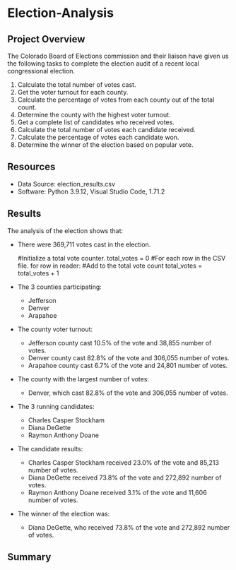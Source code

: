 # Election-Analysis

## Project Overview
The Colorado Board of Elections commission and their liaison have given us the following tasks to complete the election audit of a recent local congressional election.

1. Calculate the total number of votes cast.
2. Get the voter turnout for each county.
3. Calculate the percentage of votes from each county out of the total count.
4. Determine the county with the highest voter turnout.
5. Get a complete list of candidates who received votes.
6. Calculate the total number of votes each candidate received.
7. Calculate the percentage of votes each candidate won.
8. Determine the winner of the election based on popular vote.

## Resources
- Data Source: election_results.csv
- Software: Python 3.9.12, Visual Studio Code, 1.71.2

## Results
The analysis of the election shows that:
- There were 369,711 votes cast in the election.


    #Initialize a total vote counter.
    total_votes = 0
        #For each row in the CSV file.
        for row in reader:
            #Add to the total vote count
            total_votes = total_votes + 1


- The 3 counties participating:
    - Jefferson
    - Denver
    - Arapahoe
- The county voter turnout:
    - Jefferson county cast 10.5% of the vote and 38,855 number of votes.
    - Denver county cast 82.8% of the vote and 306,055 number of votes.
    - Arapahoe county cast 6.7% of the vote and 24,801 number of votes.
- The county with the largest number of votes:
    - Denver, which cast 82.8% of the vote and 306,055 number of votes.
- The 3 running candidates:
    - Charles Casper Stockham
    - Diana DeGette
    - Raymon Anthony Doane
- The candidate results:
    - Charles Casper Stockham received 23.0% of the vote and 85,213 number of votes.
    - Diana DeGette received 73.8% of the vote and 272,892 number of votes.
    - Raymon Anthony Doane received 3.1% of the vote and 11,606 number of votes.
- The winner of the election was:
    - Diana DeGette, who received 73.8% of the vote and 272,892 number of votes.

## Summary
